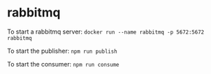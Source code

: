 # rabbitmq

To start a rabbitmq server: `docker run --name rabbitmq -p 5672:5672 rabbitmq`

To start the publisher: `npm run publish`

To start the consumer: `npm run consume`
